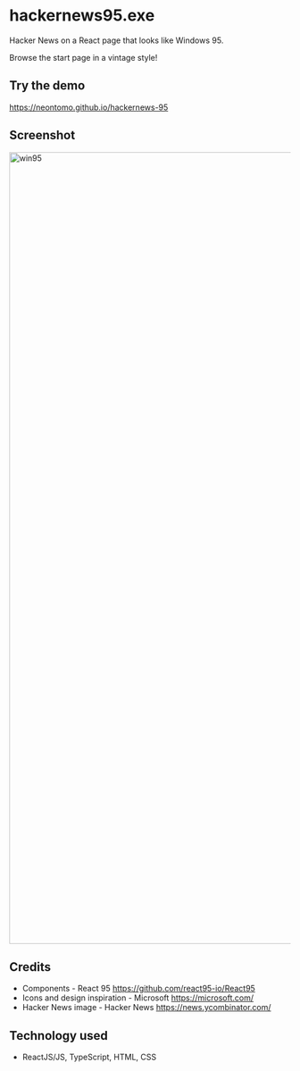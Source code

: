 # hackernews95.exe

Hacker News on a React page that looks like Windows 95.

Browse the start page in a vintage style!

## Try the demo

https://neontomo.github.io/hackernews-95

## Screenshot

<img width="1418" alt="win95" src="https://github.com/neontomo/hackernews-win95/assets/105588693/93f3025d-dcbf-4ab3-a225-c18626dc5941">

## Credits

- Components - React 95 https://github.com/react95-io/React95
- Icons and design inspiration - Microsoft https://microsoft.com/
- Hacker News image - Hacker News https://news.ycombinator.com/

## Technology used

- ReactJS/JS, TypeScript, HTML, CSS
